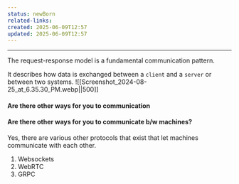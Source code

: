 ```yaml
---
status: newBorn
related-links: 
created: 2025-06-09T12:57
updated: 2025-06-09T12:57
---
```

---

The request-response model is a fundamental communication pattern.

It describes how data is exchanged between a `client` and a `server` or between two systems.
![[Screenshot_2024-08-25_at_6.35.30_PM.webp||500]]


#### Are there other ways for you to communication
#### Are there other ways for you to communicate b/w machines?

Yes, there are various other protocols that exist that let machines communicate with each other.

1. Websockets
2. WebRTC
3. GRPC



